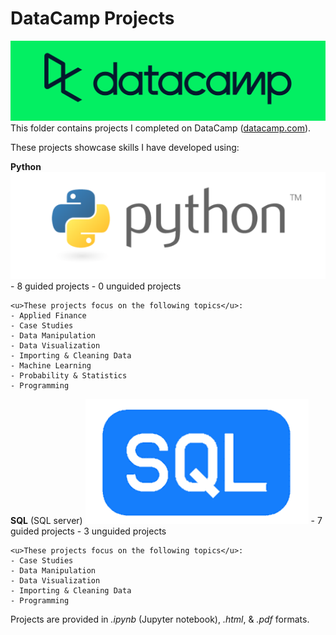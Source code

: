 # DataCamp Projects
![DataCamp Logo](../assets/datacamp.png)
  This folder contains projects I completed on DataCamp ([datacamp.com](datacamp.com)). 

These projects showcase skills I have developed using:
  
  **Python**
  ![Python Logo](../assets/python.png) 
  	- 8 guided projects
  	- 0 unguided projects
  
  	<u>These projects focus on the following topics</u>:
  	- Applied Finance
  	- Case Studies
  	- Data Manipulation
  	- Data Visualization
  	- Importing & Cleaning Data
  	- Machine Learning
  	- Probability & Statistics
  	- Programming
  
  
  **SQL** (SQL server)
  ![SQL Logo](../assets/SQL.png)
  	- 7 guided projects
  	- 3 unguided projects
  
  	<u>These projects focus on the following topics</u>:
  	- Case Studies
  	- Data Manipulation
  	- Data Visualization
  	- Importing & Cleaning Data
  	- Programming
  
  
Projects are provided in *.ipynb* (Jupyter notebook), *.html*, & *.pdf* formats.
